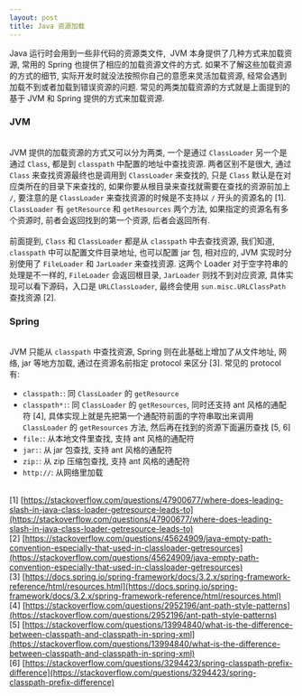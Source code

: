 ```yaml
---
layout: post
title: Java 资源加载
---
```

Java 运行时会用到一些非代码的资源类文件,  JVM 本身提供了几种方式来加载资源, 常用的 Spring 也提供了相应的加载资源文件的方式. 如果不了解这些加载资源的方式的细节, 实际开发时就没法按照你自己的意愿来灵活加载资源, 经常会遇到加载不到或者加载到错误资源的问题. 常见的两类加载资源的方式就是上面提到的基于 JVM 和 Spring 提供的方式来加载资源.<br />

<a name="JVM"></a>
### JVM

<br />JVM 提供的加载资源的方式又可以分为两类, 一个是通过 `ClassLoader` 另一个是通过 `Class`, 都是到 `classpath` 中配置的地址中查找资源. 两者区别不是很大, 通过 `Class` 来查找资源最终也是调用到 `ClassLoader` 来查找的, 只是 `Class` 默认是在对应类所在的目录下来查找的, 如果你要从根目录来查找就需要在查找的资源前加上 `/`, 要注意的是 `ClassLoader` 来查找资源的时候是不支持以 `/` 开头的资源名的 [1]. `ClassLoader` 有 `getResource` 和 `getResources` 两个方法, 如果指定的资源名有多个资源时, 前者会返回找到的第一个资源, 后者会返回所有.<br />
<br />前面提到, `Class` 和 `ClassLoader` 都是从 `classpath` 中去查找资源, 我们知道, `classpath` 中可以配置文件目录地址, 也可以配置 jar 包, 相对应的, JVM 实现时分别使用了 `FileLoader` 和 `JarLoader` 来查找资源. 这两个 Loader 对于空字符串的处理是不一样的, `FileLoader` 会返回根目录, `JarLoader` 则找不到对应资源, 具体实现可以看下源码，入口是 `URLClassLoader`, 最终会使用 `sun.misc.URLClassPath` 查找资源 [2].<br />

<a name="Spring"></a>
### Spring

<br />JVM 只能从 `classpath` 中查找资源, Spring 则在此基础上增加了从文件地址, 网络, jar 等地方加载, 通过在资源名前指定 protocol 来区分 [3]. 常见的 protocol 有:<br />

- `classpath:`: 同 `ClassLoader` 的 `getResource`
- `classpath*:`: 同 `ClassLoader` 的 `getResources`, 同时还支持 ant 风格的通配符 [4], 具体实现上就是先把第一个通配符前面的字符串取出来调用 `ClassLoader` 的 `getResources` 方法, 然后再在找到的资源下面遍历查找 [5, 6]
- `file:`: 从本地文件里查找, 支持 ant 风格的通配符
- `jar:`: 从 jar 包查找, 支持 ant 风格的通配符
- `zip:`: 从 zip 压缩包查找, 支持 ant 风格的通配符
- `http://`: 从网络里加载


<br />[1] [https://stackoverflow.com/questions/47900677/where-does-leading-slash-in-java-class-loader-getresource-leads-to](https://stackoverflow.com/questions/47900677/where-does-leading-slash-in-java-class-loader-getresource-leads-to)<br />[2] [https://stackoverflow.com/questions/45624909/java-empty-path-convention-especially-that-used-in-classloader-getresources](https://stackoverflow.com/questions/45624909/java-empty-path-convention-especially-that-used-in-classloader-getresources)<br />[3] [https://docs.spring.io/spring-framework/docs/3.2.x/spring-framework-reference/html/resources.html](https://docs.spring.io/spring-framework/docs/3.2.x/spring-framework-reference/html/resources.html)<br />[4] [https://stackoverflow.com/questions/2952196/ant-path-style-patterns](https://stackoverflow.com/questions/2952196/ant-path-style-patterns)<br />[5] [https://stackoverflow.com/questions/13994840/what-is-the-difference-between-classpath-and-classpath-in-spring-xml](https://stackoverflow.com/questions/13994840/what-is-the-difference-between-classpath-and-classpath-in-spring-xml)<br />[6] [https://stackoverflow.com/questions/3294423/spring-classpath-prefix-difference](https://stackoverflow.com/questions/3294423/spring-classpath-prefix-difference)

